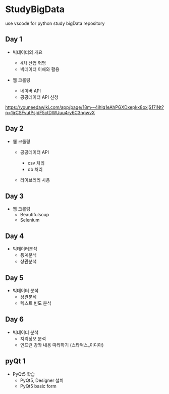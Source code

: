 # StudyBigData
use vscode for python study bigData repository


## Day 1
- 빅데이터의 개요
  - 4차 산업 혁명
  - 빅데이터 이해와 활용

- 웹 크롤링 
  - 네이버 API
  - 공공데이터 API 신청
  
https://youneedawiki.com/app/page/18m--4ihlq1eAhPGXDxepkx8oxjS17iNt?p=1jrCSFvutPsjdF5ctDWUuu4ry6C3nqwvX

## Day 2
- 웹 크롤링
  - 공공데이터 API
    - csv 처리
    - db 처리

  - 라이브러리 사용


## Day 3
- 웹 크롤링
  - Beautifulsoup
  - Selenium
  
## Day 4
- 빅데이터분석
  - 통계분석
  - 상관분석

## Day 5
- 빅데이터 분석
  - 상관분석
  - 텍스트 빈도 분석

## Day 6
- 빅데이터 분석
  - 지리정보 분석
  - 인프런 강좌 내용 따라하기 (스타벅스_이디아)

## pyQt 1
- PyQt5 학습
  - PyQt5, Designer 설치
  - PyQt5 basic form
